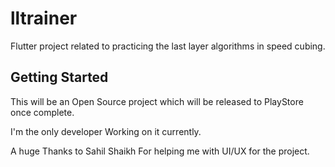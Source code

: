 # lltrainer

Flutter project related to practicing the last layer algorithms in speed cubing.

## Getting Started

This will be an Open Source project which will be released to PlayStore once complete.

I'm the only developer Working on it currently.

A huge Thanks to Sahil Shaikh For helping me with UI/UX for the project.
